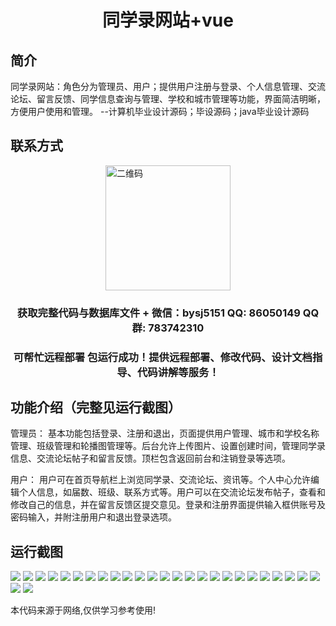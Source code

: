 <p><h1 align="center">同学录网站+vue</h1></p>

## 简介
同学录网站：角色分为管理员、用户；提供用户注册与登录、个人信息管理、交流论坛、留言反馈、同学信息查询与管理、学校和城市管理等功能，界面简洁明晰，方便用户使用和管理。    --计算机毕业设计源码；毕设源码；java毕业设计源码


## 联系方式
<img src="https://bs-1329754181.cos.ap-shanghai.myqcloud.com/wx.jpg" alt="二维码" style="display: block; margin: 0 auto;" width="200px">
<p><h3 align="center">获取完整代码与数据库文件 + 微信：bysj5151 QQ: 86050149 QQ群: 783742310</h3></p>
<p><h3 align="center">可帮忙远程部署 包运行成功！提供远程部署、修改代码、设计文档指导、代码讲解等服务！</h3></p>

## 功能介绍（完整见运行截图）
管理员： 基本功能包括登录、注册和退出，页面提供用户管理、城市和学校名称管理、班级管理和轮播图管理等。后台允许上传图片、设置创建时间，管理同学录信息、交流论坛帖子和留言反馈。顶栏包含返回前台和注销登录等选项。  
  
用户： 用户可在首页导航栏上浏览同学录、交流论坛、资讯等。个人中心允许编辑个人信息，如届数、班级、联系方式等。用户可以在交流论坛发布帖子，查看和修改自己的信息，并在留言反馈区提交意见。登录和注册界面提供输入框供账号及密码输入，并附注册用户和退出登录选项。


## 运行截图
![](https://bs-1329754181.cos.ap-shanghai.myqcloud.com/ssm/ClassRecordWebsite/img/001.jpg)
![](https://bs-1329754181.cos.ap-shanghai.myqcloud.com/ssm/ClassRecordWebsite/img/002.jpg)
![](https://bs-1329754181.cos.ap-shanghai.myqcloud.com/ssm/ClassRecordWebsite/img/003.jpg)
![](https://bs-1329754181.cos.ap-shanghai.myqcloud.com/ssm/ClassRecordWebsite/img/004.jpg)
![](https://bs-1329754181.cos.ap-shanghai.myqcloud.com/ssm/ClassRecordWebsite/img/005.jpg)
![](https://bs-1329754181.cos.ap-shanghai.myqcloud.com/ssm/ClassRecordWebsite/img/006.jpg)
![](https://bs-1329754181.cos.ap-shanghai.myqcloud.com/ssm/ClassRecordWebsite/img/007.jpg)
![](https://bs-1329754181.cos.ap-shanghai.myqcloud.com/ssm/ClassRecordWebsite/img/008.jpg)
![](https://bs-1329754181.cos.ap-shanghai.myqcloud.com/ssm/ClassRecordWebsite/img/009.jpg)
![](https://bs-1329754181.cos.ap-shanghai.myqcloud.com/ssm/ClassRecordWebsite/img/010.jpg)
![](https://bs-1329754181.cos.ap-shanghai.myqcloud.com/ssm/ClassRecordWebsite/img/011.jpg)
![](https://bs-1329754181.cos.ap-shanghai.myqcloud.com/ssm/ClassRecordWebsite/img/012.jpg)
![](https://bs-1329754181.cos.ap-shanghai.myqcloud.com/ssm/ClassRecordWebsite/img/013.jpg)
![](https://bs-1329754181.cos.ap-shanghai.myqcloud.com/ssm/ClassRecordWebsite/img/014.jpg)
![](https://bs-1329754181.cos.ap-shanghai.myqcloud.com/ssm/ClassRecordWebsite/img/015.jpg)
![](https://bs-1329754181.cos.ap-shanghai.myqcloud.com/ssm/ClassRecordWebsite/img/016.jpg)
![](https://bs-1329754181.cos.ap-shanghai.myqcloud.com/ssm/ClassRecordWebsite/img/017.jpg)
![](https://bs-1329754181.cos.ap-shanghai.myqcloud.com/ssm/ClassRecordWebsite/img/018.jpg)
![](https://bs-1329754181.cos.ap-shanghai.myqcloud.com/ssm/ClassRecordWebsite/img/019.jpg)
![](https://bs-1329754181.cos.ap-shanghai.myqcloud.com/ssm/ClassRecordWebsite/img/020.jpg)
![](https://bs-1329754181.cos.ap-shanghai.myqcloud.com/ssm/ClassRecordWebsite/img/021.jpg)
![](https://bs-1329754181.cos.ap-shanghai.myqcloud.com/ssm/ClassRecordWebsite/img/022.jpg)
![](https://bs-1329754181.cos.ap-shanghai.myqcloud.com/ssm/ClassRecordWebsite/img/023.jpg)
![](https://bs-1329754181.cos.ap-shanghai.myqcloud.com/ssm/ClassRecordWebsite/img/024.jpg)
![](https://bs-1329754181.cos.ap-shanghai.myqcloud.com/ssm/ClassRecordWebsite/img/025.jpg)
![](https://bs-1329754181.cos.ap-shanghai.myqcloud.com/ssm/ClassRecordWebsite/img/026.jpg)
![](https://bs-1329754181.cos.ap-shanghai.myqcloud.com/ssm/ClassRecordWebsite/img/027.jpg)

<p>本代码来源于网络,仅供学习参考使用!</p>
